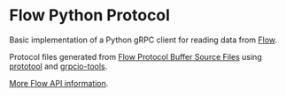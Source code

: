 # Flow Python Protocol

Basic implementation of a Python gRPC client for reading data from [Flow](https://onflow.org).

Protocol files generated from [Flow Protocol Buffer Source Files](https://github.com/onflow/flow/tree/master/protobuf) using [prototool](https://github.com/uber/prototool) and [grpcio-tools](https://pypi.org/project/grpcio-tools/).

[More Flow API information](https://docs.onflow.org/access-api).
